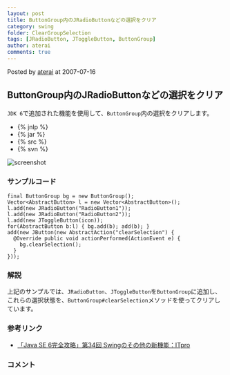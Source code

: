 ```yaml
---
layout: post
title: ButtonGroup内のJRadioButtonなどの選択をクリア
category: swing
folder: ClearGroupSelection
tags: [JRadioButton, JToggleButton, ButtonGroup]
author: aterai
comments: true
---
```


Posted by [aterai](http://terai.xrea.jp/aterai.html) at 2007-07-16

## ButtonGroup内のJRadioButtonなどの選択をクリア
`JDK 6`で追加された機能を使用して、`ButtonGroup`内の選択をクリアします。

- {% jnlp %}
- {% jar %}
- {% src %}
- {% svn %}

<!-- dummy comment line for breaking list -->

![screenshot](https://lh6.googleusercontent.com/_9Z4BYR88imo/TQTJDUnsHFI/AAAAAAAAATw/gkcmzcekHus/s800/ClearGroupSelection.png)

### サンプルコード
<pre class="prettyprint"><code>final ButtonGroup bg = new ButtonGroup();
Vector&lt;AbstractButton&gt; l = new Vector&lt;AbstractButton&gt;();
l.add(new JRadioButton("RadioButton1"));
l.add(new JRadioButton("RadioButton2"));
l.add(new JToggleButton(icon));
for(AbstractButton b:l) { bg.add(b); add(b); }
add(new JButton(new AbstractAction("clearSelection") {
  @Override public void actionPerformed(ActionEvent e) {
    bg.clearSelection();
  }
}));
</code></pre>

### 解説
上記のサンプルでは、`JRadioButton`、`JToggleButton`を`ButtonGroup`に追加し、これらの選択状態を、`ButtonGroup#clearSelection`メソッドを使ってクリアしています。

### 参考リンク
- [「Java SE 6完全攻略」第34回 Swingのその他の新機能：ITpro](http://itpro.nikkeibp.co.jp/article/COLUMN/20070622/275590/)

<!-- dummy comment line for breaking list -->

### コメント
